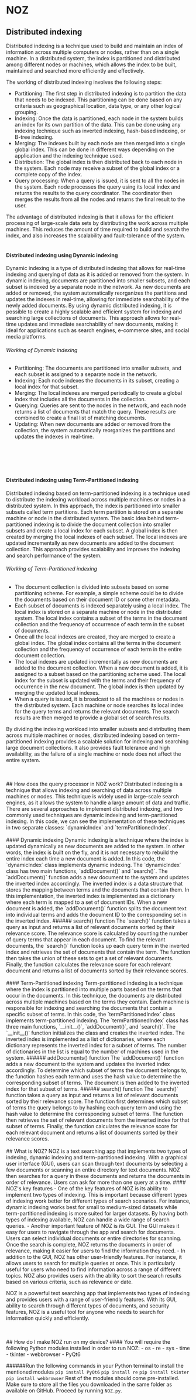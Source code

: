 # NOZ

## Distributed indexing
Distributed indexing is a technique used to build and maintain an index of information across multiple computers or nodes, rather than on a single machine. In a distributed system, the index is partitioned and distributed among different nodes or machines, which allows the index to be built, maintained and searched more efficiently and effectively.

The working of distributed indexing involves the following steps:
- Partitioning: The first step in distributed indexing is to partition the data that needs to be indexed. This partitioning can be done based on any criteria such as geographical location, data type, or any other logical grouping.
- Indexing: Once the data is partitioned, each node in the system builds an index for its own partition of the data. This can be done using any indexing technique such as inverted indexing, hash-based indexing, or B-tree indexing.
- Merging: The indexes built by each node are then merged into a single global index. This can be done in different ways depending on the application and the indexing technique used.
- Distribution: The global index is then distributed back to each node in the system. Each node may receive a subset of the global index or a complete copy of the index.
- Query processing: When a query is issued, it is sent to all the nodes in the system. Each node processes the query using its local index and returns the results to the query coordinator. The coordinator then merges the results from all the nodes and returns the final result to the user.

The advantage of distributed indexing is that it allows for the efficient processing of large-scale data sets by distributing the work across multiple machines. This reduces the amount of time required to build and search the index, and also increases the scalability and fault-tolerance of the system.
<br>
<br>
#### Distributed indexing using Dynamic indexing
Dynamic indexing is a type of distributed indexing that allows for real-time indexing and querying of data as it is added or removed from the system. In dynamic indexing, documents are partitioned into smaller subsets, and each subset is indexed by a separate node in the network. As new documents are added or removed, the system automatically reorganizes the partitions and updates the indexes in real-time, allowing for immediate searchability of the newly added documents.
By using dynamic distributed indexing, it is possible to create a highly scalable and efficient system for indexing and searching large collections of documents. This approach allows for real-time updates and immediate searchability of new documents, making it ideal for applications such as search engines, e-commerce sites, and social media platforms.

###### Working of Dynamic indexing
- Partitioning: The documents are partitioned into smaller subsets, and each subset is assigned to a separate node in the network.
- Indexing: Each node indexes the documents in its subset, creating a local index for that subset.
- Merging: The local indexes are merged periodically to create a global index that includes all the documents in the collection.
- Querying: Queries are sent to the nodes in the network, and each node returns a list of documents that match the query. These results are combined to create a final list of matching documents.
- Updating: When new documents are added or removed from the collection, the system automatically reorganizes the partitions and updates the indexes in real-time.

<br></br>
<br></br>
#### Distributed indexing using Term-Partitioned indexing ####
Distributed indexing based on term-partitioned indexing is a technique used to distribute the indexing workload across multiple machines or nodes in a distributed system. In this approach, the index is partitioned into smaller subsets called term partitions. Each term partition is stored on a separate machine or node in the distributed system.
The basic idea behind term-partitioned indexing is to divide the document collection into smaller subsets and create a local index for each subset. A global index is then created by merging the local indexes of each subset. The local indexes are updated incrementally as new documents are added to the document collection. This approach provides scalability and improves the indexing and search performance of the system.

###### Working of Term-Partitioned indexing
- The document collection is divided into subsets based on some partitioning scheme. For example, a simple scheme could be to divide the documents based on their document ID or some other metadata.
- Each subset of documents is indexed separately using a local index. The local index is stored on a separate machine or node in the distributed system. The local index contains a subset of the terms in the document collection and the frequency of occurrence of each term in the subset of documents.
- Once all the local indexes are created, they are merged to create a global index. The global index contains all the terms in the document collection and the frequency of occurrence of each term in the entire document collection.
- The local indexes are updated incrementally as new documents are added to the document collection. When a new document is added, it is assigned to a subset based on the partitioning scheme used. The local index for the subset is updated with the terms and their frequency of occurrence in the new document. The global index is then updated by merging the updated local indexes.
- When a query is issued, it is broadcast to all the machines or nodes in the distributed system. Each machine or node searches its local index for the query terms and returns the relevant documents. The search results are then merged to provide a global set of search results.

By dividing the indexing workload into smaller subsets and distributing them across multiple machines or nodes, distributed indexing based on term-partitioned indexing provides a scalable solution for indexing and searching large document collections. It also provides fault tolerance and high availability, as the failure of a single machine or node does not affect the entire system.

<br>
<br>
## How does the query processor in NOZ work?
Distributed indexing is a technique that allows indexing and searching of data across multiple machines or nodes. This technique is widely used in large-scale search engines, as it allows the system to handle a large amount of data and traffic.
There are several approaches to implement distributed indexing, and two commonly used techniques are dynamic indexing and term-partitioned indexing. In this code, we can see the implementation of these techniques in two separate classes: `dynamicIndex` and `termPartitionedIndex`.

<br>
<br>
#### Dynamic indexing
Dynamic indexing is a technique where the index is updated dynamically as new documents are added to the system. In other words, the index is built on the fly, and it is not necessary to rebuild the entire index each time a new document is added. In this code, the `dynamicIndex` class implements dynamic indexing.
The `dynamicIndex` class has two main functions, `addDocument()` and `search()`. The `addDocument()` function adds a new document to the system and updates the inverted index accordingly. The inverted index is a data structure that stores the mapping between terms and the documents that contain them. In this implementation, the inverted index is implemented as a dictionary where each term is mapped to a set of document IDs. When a new document is added, the `addDocument()` function splits the document text into individual terms and adds the document ID to the corresponding set in the inverted index.
###### search() function
The `search()` function takes a query as input and returns a list of relevant documents sorted by their relevance score. The relevance score is calculated by counting the number of query terms that appear in each document. To find the relevant documents, the `search()` function looks up each query term in the inverted index and retrieves the set of documents that contain the term. The function then takes the union of these sets to get a set of relevant documents. Finally, the function calculates the relevance score for each relevant document and returns a list of documents sorted by their relevance scores.

<br>
<br>
#### Term-Partitioned indexing
Term-partitioned indexing is a technique where the index is partitioned into multiple parts based on the terms that occur in the documents. In this technique, the documents are distributed across multiple machines based on the terms they contain. Each machine is responsible for indexing and searching the documents that contain a specific subset of terms. In this code, the `termPartitionedIndex` class implements term-partitioned indexing.
The `termPartitionedIndex` class has three main functions, `__init__()`, `addDocument()`, and `search()`. The `__init__()` function initializes the class and creates the inverted index. The inverted index is implemented as a list of dictionaries, where each dictionary represents the inverted index for a subset of terms. The number of dictionaries in the list is equal to the number of machines used in the system.
###### addDocuments() function
The `addDocument()` function adds a new document to the system and updates the inverted index accordingly. To determine which subset of terms the document belongs to, the function hashes each term and uses the hash value to determine the corresponding subset of terms. The document is then added to the inverted index for that subset of terms.
###### search() function
The `search()` function takes a query as input and returns a list of relevant documents sorted by their relevance score. The function first determines which subset of terms the query belongs to by hashing each query term and using the hash value to determine the corresponding subset of terms. The function then retrieves the set of relevant documents from the inverted index for that subset of terms. Finally, the function calculates the relevance score for each relevant document and returns a list of documents sorted by their relevance scores.

<br>
<br>
## What is NOZ?
NOZ is a text searching app that implements two types of indexing, dynamic indexing and term-partitioned indexing. With a graphical user interface (GUI), users can scan through text documents by selecting a few documents or scanning an entire directory for text documents. NOZ then searches for a query in these documents and returns the documents in order of relevance. Users can ask for more than one query at a time.
#### NOZ's key features
- One of the key features of NOZ is its ability to implement two types of indexing. This is important because different types of indexing work better for different types of search scenarios. For instance, dynamic indexing works best for small to medium-sized datasets while term-partitioned indexing is more suited for larger datasets. By having both types of indexing available, NOZ can handle a wide range of search queries.
- Another important feature of NOZ is its GUI. The GUI makes it easy for users to navigate through the app and search for documents. Users can select individual documents or entire directories for scanning. Once the search is complete, NOZ returns the documents in order of relevance, making it easier for users to find the information they need.
- In addition to the GUI, NOZ has other user-friendly features. For instance, it allows users to search for multiple queries at once. This is particularly useful for users who need to find information across a range of different topics. NOZ also provides users with the ability to sort the search results based on various criteria, such as relevance or date.

NOZ is a powerful text searching app that implements two types of indexing and provides users with a range of user-friendly features. With its GUI, ability to search through different types of documents, and security features, NOZ is a useful tool for anyone who needs to search for information quickly and efficiently.

<br>
<br>
## How do I make NOZ run on my device?
#### You will require the following Python modules installed in order to run NOZ:
- os
- re
- sys
- time
- tkinter
- webbrowser
- PyQt6

######Run the following commands in your Python terminal to install the mentioned modules
```pip install PyQt6```
```pip install re```
```pip install tkinter```
```pip install webbrowser```
Rest of the modules should come pre-installed. Make sure to store all the files you downloaded in the same folder as available on GitHub. Proceed by running `NOZ.py`.



